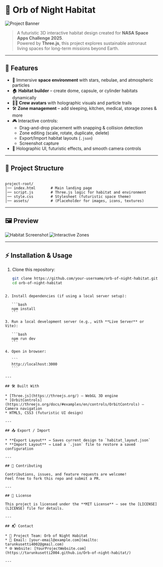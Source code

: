 # 🌌 Orb of Night Habitat

![Project Banner](./assets/banner.png) <!-- Placeholder: replace with your image -->

> A futuristic 3D interactive habitat design created for **NASA Space Apps Challenge 2025**.  
> Powered by **Three.js**, this project explores sustainable astronaut living spaces for long-term missions beyond Earth.

---

## 🚀 Features

- 🌠 Immersive **space environment** with stars, nebulae, and atmospheric particles  
- 🏠 **Habitat builder** – create dome, capsule, or cylinder habitats dynamically  
- 🧑‍🚀 **Crew avatars** with holographic visuals and particle trails  
- 🛠 **Zone management** – add sleeping, kitchen, medical, storage zones & more  
- 🎮 Interactive controls:
  - Drag-and-drop placement with snapping & collision detection
  - Zone editing (scale, rotate, duplicate, delete)
  - Export/Import habitat layouts (`.json`)
  - Screenshot capture  
- 🔮 Holographic UI, futuristic effects, and smooth camera controls  

---

## 📂 Project Structure

```

project-root/
│── index.html       # Main landing page
│── script.js        # Three.js logic for habitat and environment
│── style.css        # Stylesheet (futuristic space theme)
│── assets/          # (Placeholder for images, icons, textures)

````

---

## 🖼 Preview

![Habitat Screenshot](./assets/screenshot.png) <!-- Placeholder -->
![Interactive Zones](./assets/zones.png) <!-- Placeholder -->

---

## ⚡ Installation & Usage

1. Clone this repository:

   ```bash
   git clone https://github.com/your-username/orb-of-night-habitat.git
   cd orb-of-night-habitat
````

2. Install dependencies (if using a local server setup):

   ```bash
   npm install
   ```

3. Run a local development server (e.g., with **Live Server** or Vite):

   ```bash
   npm run dev
   ```

4. Open in browser:

   ```
   http://localhost:3000
   ```

---

## 🛠 Built With

* [Three.js](https://threejs.org/) – WebGL 3D engine
* [OrbitControls](https://threejs.org/docs/#examples/en/controls/OrbitControls) – Camera navigation
* HTML5, CSS3 (futuristic UI design)

---

## 📤 Export / Import

* **Export Layout** → Saves current design to `habitat_layout.json`
* **Import Layout** → Load a `.json` file to restore a saved configuration

---

## 🤝 Contributing

Contributions, issues, and feature requests are welcome!
Feel free to fork this repo and submit a PR.

---

## 📜 License

This project is licensed under the **MIT License** – see the [LICENSE](LICENSE) file for details.

---

## 📬 Contact

* 🌌 Project Team: Orb of Night Habitat
* 📧 Email: [your-email@example.com](mailto: tarunkusetti4002@gmail.com)
* 🌐 Website: [YourProjectWebsite.com](https://tarunkusetti2004.github.io/Orb-of-night-habitat/)

---

